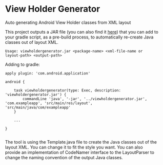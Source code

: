 # View Holder Generator
Auto generating Android View Holder classes from XML layout


This project outputs a JAR file (you can also find it [here](https://github.com/goldmank/viewholdergenerator/blob/master/bin/viewholdergenerator.jar)) that you can add to your gradle script, as a pre-build process, to automatically re-create Java classes out of layout XML.

```
Usage: viewholdergenerator.jar <package-name> <xml-file-name or layout-path> <output-path>
```

Adding to gradle:

```
apply plugin: 'com.android.application'

android {
    
    task viewholdergenerator(type: Exec, description: 'viewholdergenerator.jar') {
        commandLine 'java', '-jar', '../viewholdergenerator.jar', 'com.exampleapp', 'src/main/res/layout', 'src/main/java/com/exampleapp'
    }
    
    ... 
    
}
    
```

The tool is using the Template.java file to create the Java classes out of the layout XML. You can change it to fit the style you want.
You can also provide an implementation of CodeNamer interface to the LayoutParser to change the naming convention of the output Java classes.